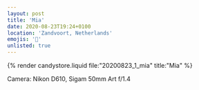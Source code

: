 ```yaml
---
layout: post
title: 'Mia'
date: 2020-08-23T19:24+0100
location: 'Zandvoort, Netherlands'
emojis: '🔞'
unlisted: true
---
```


{% render candystore.liquid file:"20200823_1_mia" title:"Mia" %}

Camera: Nikon D610, Sigam 50mm Art f/1.4
